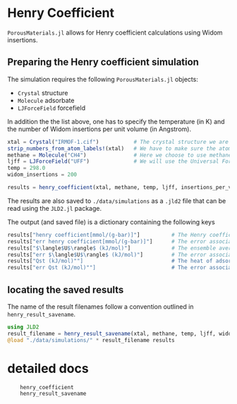# Henry Coefficient

`PorousMaterials.jl` allows for Henry coefficient calculations using Widom insertions.

## Preparing the Henry coefficient simulation

The simulation requires the following `PorousMaterials.jl` objects:
* `Crystal` structure
* `Molecule` adsorbate
* `LJForceField` forcefield

In addition the the list above, one has to specify the temperature (in K) and the number of Widom insertions per unit volume (in Angstrom).
```julia
xtal = Crystal("IRMOF-1.cif")           # The crystal structure we are interested in
strip_numbers_from_atom_labels!(xtal)   # We have to make sure the atom species have no numbers appended to them
methane = Molecule("CH4")               # Here we choose to use methane as the adsorbate
ljff = LJForceField("UFF")              # We will use the Universal Force Field (UFF) to calculate the interatomic interactions
temp = 298.0
widom_insertions = 200

results = henry_coefficient(xtal, methane, temp, ljff, insertions_per_volume=widom_insertions)
```

The results are also saved to `./data/simulations` as a `.jld2` file that can be read using the `JLD2.jl` package.

The output (and saved file) is a dictionary containing the following keys
```julia
results["henry coefficient[mmol/(g-bar)]"]          # The Henry coefficient in mmol/(g-bar)
results["err henry coefficient[mmol/(g-bar)]"]      # The error associated with the Henry coefficient in mmol/(g-bar)
results["$\langle$U$\rangle$ (kJ/mol)"]             # The ensemble average energy of adsorption in kJ/mol
results["err $\langle$U$\rangle$ (kJ/mol)"]         # The error associated with the ensemble average energy of adsorption in kJ/mol
results["Qst (kJ/mol)""]                            # The heat of adsorption in kJ/mol
results["err Qst (kJ/mol)""]                        # The error associated with the heat of adsorption in kJ/mol
```

## locating the saved results

The name of the result filenames follow a convention outlined in `henry_result_savename`.
```julia
using JLD2
result_filename = henry_result_savename(xtal, methane, temp, ljff, widom_insertions)    # This find the name of the file
@load "./data/simulations/" * result_filename results                                   # This loads the `results` dictionary
```

# detailed docs

```@docs
    henry_coefficient
    henry_result_savename
```
